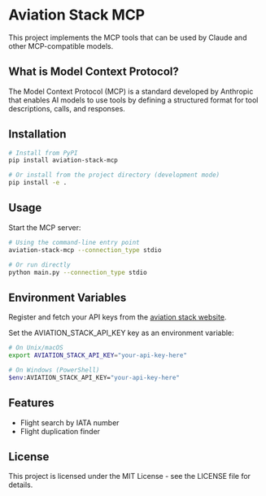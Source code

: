 # Aviation Stack MCP

This project implements the MCP tools that can be used by Claude and other MCP-compatible models.

## What is Model Context Protocol?

The Model Context Protocol (MCP) is a standard developed by Anthropic that enables AI models to use tools by defining a structured format for tool descriptions, calls, and responses. 

## Installation

```bash
# Install from PyPI
pip install aviation-stack-mcp

# Or install from the project directory (development mode)
pip install -e .
```

## Usage

Start the MCP server:

```bash
# Using the command-line entry point
aviation-stack-mcp --connection_type stdio

# Or run directly
python main.py --connection_type stdio
```

## Environment Variables
Register and fetch your API keys from the [aviation stack website](https://aviationstack.com/). 

Set the AVIATION_STACK_API_KEY key as an environment variable:
```bash
# On Unix/macOS
export AVIATION_STACK_API_KEY="your-api-key-here"

# On Windows (PowerShell)
$env:AVIATION_STACK_API_KEY="your-api-key-here"
```

## Features
- Flight search by IATA number
- Flight duplication finder


## License

This project is licensed under the MIT License - see the LICENSE file for details. 